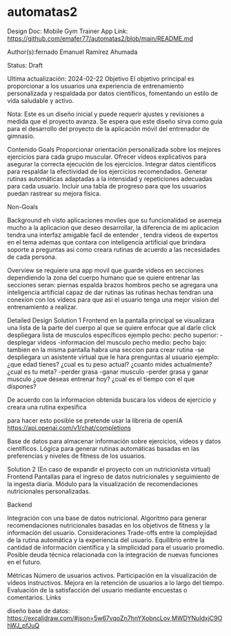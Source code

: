 # automatas2


Design Doc: Mobile Gym Trainer App
Link: https://github.com/emafer77/automatas2/blob/main/README.md

Author(s):fernado Emanuel Ramirez Ahumada

Status: Draft

Ultima actualización: 2024-02-22
Objetivo
El objetivo principal es proporcionar a los usuarios una experiencia de entrenamiento personalizada y respaldada por datos científicos, fomentando un estilo de vida saludable y activo.

Nota: Este es un diseño inicial y puede requerir ajustes y revisiones a medida que el proyecto avanza. Se espera que este diseño sirva como guía para el desarrollo del proyecto de la aplicación móvil del entrenador de gimnasio.

Contenido
Goals
  Proporcionar orientación personalizada sobre los mejores ejercicios para cada grupo muscular.
  Ofrecer vídeos explicativos para asegurar la correcta ejecución de los ejercicios.
  Integrar datos científicos para respaldar la efectividad de los ejercicios recomendados.
  Generar rutinas automáticas adaptadas a la intensidad y repeticiones adecuadas para cada usuario.
  Incluir una tabla de progreso para que los usuarios puedan rastrear su mejora física.

Non-Goals


Background
  eh visto aplicaciones moviles que su funcionalidad se asemeja mucho a la aplicacion que deseo desarrollar, la 
  diferencia de mi aplicacion  tendra una interfaz amigable facil de entender , tendra videos de expertos en el tema  ademas que contara con inteligencia 
  artificial  que brindara soporte a preguntas asi como creara rutinas de acuerdo a las necesidades de cada persona.

Overview
  se requiere una app movil que guarde videos en secciones  dependiendo la zona del cuerpo humano que se quiere entrenar
  las secciones seran:
    piernas
    espalda
    brazos
    hombros
    pecho
  se agregara una inteligencia artificial capaz de dar rutinas 
  las rutinas hechas tendran una conexion con los videos  para que asi el usuario tenga una mejor vision del entrenamiento a realizar.

Detailed Design
  Solution 1
    Frontend
      en la pantalla principal se visualizara una lista de la parte del cuerpo al que se quiere enfocar que al darle click  despliegara lista de musculos especificos
        ejemplo
        pecho:
          pecho superior:
            -desplegar videos 
            -informacion del musculo
          pecho medio:
          pecho bajo:
      tambien en la misma pantalla habra una seccion para crear rutina 
        -se despliegara un asistente virtual que le hara prenguntas al usuario
          ejemplo:
            ¿que edad tienes?
            ¿cual es tu peso actual?
            ¿cuanto mides actualmente?
            ¿cual es tu meta?
              -perder grasa
              -ganar musculo
              -perder grasa y ganar musculo
            ¿que deseas entrenar hoy?
            ¿cual es el tiempo con el que dispones?
            
   De acuerdo con la informacion obtenida buscara los videos de ejercicio y creara una rutina expesifica
    
  para hacer esto posible se pretende usar la libreria de openIA 
        https://api.openai.com/v1/chat/completions
   
          
  Base de datos para almacenar información sobre ejercicios, vídeos y datos científicos.
  Lógica para generar rutinas automáticas basadas en las preferencias y niveles de fitness de los usuarios.
  
  Solution 2
    (En caso de expandir el proyecto con un nutricionista virtual)
    Frontend
    Pantallas para el ingreso de datos nutricionales y seguimiento de la ingesta diaria.
    Módulo para la visualización de recomendaciones nutricionales personalizadas.

Backend

  Integración con una base de datos nutricional.
  Algoritmo para generar recomendaciones nutricionales basadas en los objetivos de fitness y la información del usuario.
  Consideraciones
  Trade-offs entre la complejidad de la rutina automática y la experiencia del usuario.
  Equilibrio entre la cantidad de información científica y la simplicidad para el usuario promedio.
  Posible deuda técnica relacionada con la integración de nuevas funciones en el futuro.

Métricas
  Número de usuarios activos.
  Participación en la visualización de vídeos instructivos.
  Mejora en la retención de usuarios a lo largo del tiempo.
  Evaluación de la satisfacción del usuario mediante encuestas o comentarios.
  Links

diseño base de datos: https://excalidraw.com/#json=5w67vqoZn7hnYXobncLov,MWDYNuIdxjC9OhWJ_pfJuQ

